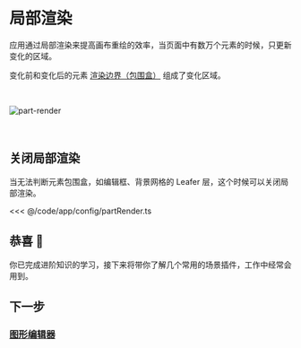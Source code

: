 # 局部渲染

应用通过局部渲染来提高画布重绘的效率，当页面中有数万个元素的时候，只更新变化的区域。

变化前和变化后的元素 [渲染边界（包围盒）](/guide/basic/bounds.md) 组成了变化区域。

<br/>

![part-render](/svg/part-render.svg)

<br/>

## 关闭局部渲染

当无法判断元素包围盒，如编辑框、背景网格的 Leafer 层，这个时候可以关闭局部渲染。

<<< @/code/app/config/partRender.ts

## 恭喜 🎉

你已完成进阶知识的学习，接下来将带你了解几个常用的场景插件，工作中经常会用到。

## 下一步

### [图形编辑器](/guide/plugin/editor.md)

